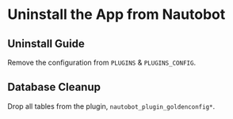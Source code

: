 # Uninstall the App from Nautobot

## Uninstall Guide

Remove the configuration from `PLUGINS` & `PLUGINS_CONFIG`.

## Database Cleanup

Drop all tables from the plugin, `nautobot_plugin_goldenconfig*`.
